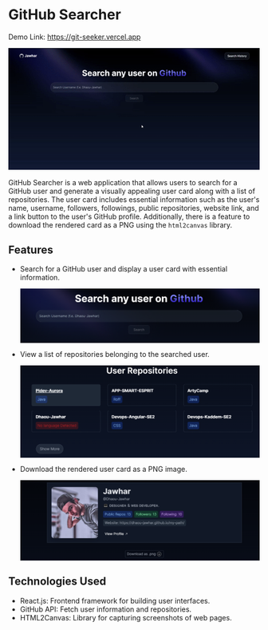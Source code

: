 # GitHub Searcher
Demo Link: https://git-seeker.vercel.app

<div align="center">
<a href="https://git-seeker.vercel.app" >
    <img src="https://github.com/Dhaou-Jawhar/GitSeeker/blob/master/public/Readme/demo.gif" alt="Logo" />
  </a>
</div>
  
GitHub Searcher is a web application that allows users to search for a GitHub user and generate a visually appealing user card along with a list of repositories. The user card includes essential information such as the user's name, username, followers, followings, public repositories, website link, and a link button to the user's GitHub profile. Additionally, there is a feature to download the rendered card as a PNG using the `html2canvas` library.

## Features

- Search for a GitHub user and display a user card with essential information.

  <a href="https://git-seeker.vercel.app">
    <img src="https://github.com/Dhaou-Jawhar/GitSeeker/blob/master/public/Readme/Search.png" alt="Logo" align="center" />
  </a>

- View a list of repositories belonging to the searched user.

  <a href="https://git-seeker.vercel.app">
    <img src="https://github.com/Dhaou-Jawhar/GitSeeker/blob/master/public/Readme/Repo.png" alt="Logo" align="center" />
  </a>

- Download the rendered user card as a PNG image.

  <a href="https://git-seeker.vercel.app">
    <img src="https://github.com/Dhaou-Jawhar/GitSeeker/blob/master/public/Readme/screenshot.png" alt="Logo" align="center" />
  </a>

## Technologies Used

- React.js: Frontend framework for building user interfaces.
- GitHub API: Fetch user information and repositories.
- HTML2Canvas: Library for capturing screenshots of web pages.
